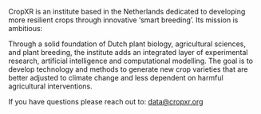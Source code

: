 CropXR is an institute based in the Netherlands dedicated to developing 
more resilient crops through innovative ‘smart breeding’. Its mission is 
ambitious:

Through a solid foundation of Dutch plant biology, agricultural sciences, 
and plant breeding, the institute adds an integrated layer of experimental 
research, artificial intelligence and computational modelling. The goal is 
to develop technology and methods to generate new crop varieties that are 
better adjusted to climate change and less dependent on harmful agricultural 
interventions.

If you have questions please reach out to: [data@cropxr.org](mailto:data@cropxr.org)
